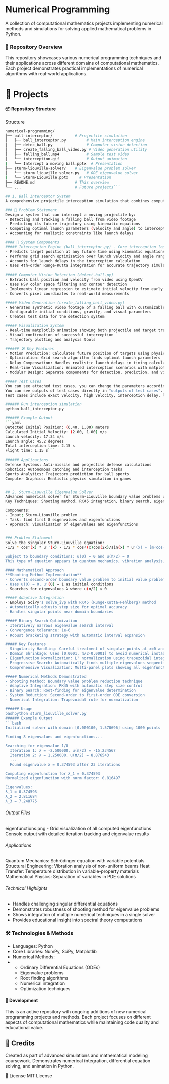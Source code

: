 # Numerical Programming
A collection of computational mathematics projects implementing numerical methods and simulations for solving applied mathematical problems in Python.

### 🎯 Repository Overview
This repository showcases various numerical programming techniques and their applications across different domains of computational mathematics. Each project demonstrates practical implementations of numerical algorithms with real-world applications.

# 📂 Projects
#### 📦 Repository Structure
 Structure
```bash
numerical-programming/
├── ball-interceptor/          # Projectile simulation
│   ├── ball_interceptor.py         # Main interception engine
│   ├── detec_ball.py               # Computer vision detection
│   ├── create_falling_ball_video.py # Video generation utility
│   ├── falling_ball.mp4            # Sample test video
│   └── interception.gif            # Output animation
|   └── Intercept a moving ball.pptx  # Presentation
├── sturm-liouville-solver/    # Eigenvalue problem solver
│   └── sturm_liouville_solver.py   # ODE eigenvalue solver
|   └── Sturm-Liouville.pptx     # Presentation
├── README.md                  # This overview
└── ...                        # Future projects```

## 1. Ball Interceptor System
A comprehensive projectile interception simulation that combines computer vision, kinematics, and optimization to solve real-world targeting problems.

### 🎯 Problem Statement
Design a system that can intercept a moving projectile by:
- Detecting and tracking a falling ball from video footage
- Predicting its future trajectory using kinematic equations
- Computing optimal launch parameters (velocity and angle) to intercept the target
- Accounting for realistic constraints like launch delays

#### 🔧 System Components
##### Interception Engine (ball_interceptor.py) - Core interception logic and animation
- Predicts target position at any future time using kinematic equations
- Performs grid search optimization over launch velocity and angle ranges
- Accounts for launch delays in the interception calculation
- Uses 4th-order Runge-Kutta integration for accurate trajectory simulation

##### Computer Vision Detection (detect-ball.py)
- Extracts ball position and velocity from video using OpenCV
- Uses HSV color space filtering and contour detection
- Implements linear regression to estimate initial velocity from early frames
- Converts pixel coordinates to real-world measurements

##### Video Generation (create_falling_ball_video.py)
- Generates synthetic video footage of a falling ball with customizable physics
- Configurable initial conditions, gravity, and visual parameters
- Creates test data for the detection system

##### Visualization System
- Real-time matplotlib animation showing both projectile and target trajectories
- Visual confirmation of successful interception
- Trajectory plotting and analysis tools

###### 🛠️ Key Features
- Motion Prediction: Calculates future position of targets using physics-based models
- Optimization: Grid search algorithm finds optimal launch parameters
- Delay Compensation: Handles realistic launch delays in timing calculations
- Real-time Visualization: Animated interception scenarios with matplotlib
- Modular Design: Separate components for detection, prediction, and visualization

##### Test Cases
You can see attached test cases, you can change the parameters accordingly to test cases -> choose test case -> log
You can see outputs of test cases directly in "outputs of test cases".
Test cases include exact velocity, high velocity, interception delay, long distance interception falling ball...,

###### Run interception simulation  
python ball_interceptor.py

###### Example Output
```yaml
Detected Initial Position: (6.40, 1.00) meters
Calculated Initial Velocity: (2.00, 1.00) m/s
Launch velocity: 17.34 m/s
Launch angle: 45.2 degrees
Total interception time: 2.15 s
Flight time: 1.15 s```

###### Applications
Defense Systems: Anti-missile and projectile defense calculations
Robotics: Autonomous catching and interception tasks
Sports Analytics: Trajectory prediction for ball sports
Computer Graphics: Realistic physics simulation in games


## 2. Sturm-Liouville Eigenvalue Solver
Advanced numerical solver for Sturm-Liouville boundary value problems using the shooting method combined with adaptive integration and binary search optimization.
Key Techniques: Shooting method, RK45 integration, binary search, eigenfunction normalization

Components:
- Input; Sturm-Liouville problem
- Task: find first 8 eigenvalues and eigenfunctions
- Approach: visualisation of eigenvalues and eigenfunctions


### Problem Statement
Solve the singular Sturm-Liouville equation:
-1/2 * cos⁴(x) * u''(x) - 1/2 * cos³(x)cos(2x)/sin(x) * u'(x) + [m²cos²(x)/(2sin²(x)) - cos(x)/sin(x)] * u(x) = λu(x)

Subject to boundary conditions: u(0) = 0 and u(π/2) = 0
This type of equation appears in quantum mechanics, vibration analysis, and heat transfer problems with variable coefficients.

#### Mathematical Approach
**Shooting Method Implementation**
- Converts second-order boundary value problem to initial value problem
- Uses u(0) = 0, u'(0) = 1 as initial conditions
- Searches for eigenvalues λ where u(π/2) ≈ 0

##### Adaptive Integration
- Employs SciPy's solve_ivp with RK45 (Runge-Kutta-Fehlberg) method
- Automatically adjusts step size for optimal accuracy
- Handles singular points near domain boundaries

##### Binary Search Optimization
- Iteratively narrows eigenvalue search interval
- Convergence tolerance: 1e-6
- Robust bracketing strategy with automatic interval expansion

##### Key Features
- Singularity Handling: Careful treatment of singular points at x=0 and x=π/2
- Domain Shrinkage: Uses [0.0001, π/2-0.0001] to avoid numerical instabilities
- Eigenfunction Normalization: L² normalization using trapezoidal integration
- Progressive Search: Automatically finds multiple eigenvalues sequentially
- Comprehensive Visualization: Multi-panel plots showing all eigenfunctions

##### Numerical Methods Demonstrated
- Shooting Method: Boundary value problem reduction technique
- Adaptive Integration: RK45 with automatic step size control
- Binary Search: Root-finding for eigenvalue determination
- System Reduction: Second-order to first-order ODE conversion
- Numerical Integration: Trapezoidal rule for normalization

###### Usage
bashpython sturm_liouville_solver.py
###### Example Output
```bash
Initialized solver with domain [0.000100, 1.570696] using 1000 points

Finding 8 eigenvalues and eigenfunctions...

Searching for eigenvalue 1/8
  Iteration 1: λ = -2.500000, u(π/2) = -15.234567
  Iteration 2: λ = 1.250000, u(π/2) = 8.876543
  ...
  Found eigenvalue λ = 0.374593 after 23 iterations

Computing eigenfunction for λ_1 = 0.374593
Normalized eigenfunction with norm factor: 0.816497

Eigenvalues:
λ_1 = 0.374593
λ_2 = 2.811684
λ_3 = 7.248775
```

###### Output Files
eigenfunctions.png - Grid visualization of all computed eigenfunctions
Console output with detailed iteration tracking and eigenvalue results

###### Applications

Quantum Mechanics: Schrödinger equation with variable potentials
Structural Engineering: Vibration analysis of non-uniform beams
Heat Transfer: Temperature distribution in variable-property materials
Mathematical Physics: Separation of variables in PDE solutions

###### Technical Highlights
- Handles challenging singular differential equations
- Demonstrates robustness of shooting method for eigenvalue problems
- Shows integration of multiple numerical techniques in a single solver
- Provides educational insight into spectral theory computations


### 🛠️ Technologies & Methods
- Languages: Python
- Core Libraries: NumPy, SciPy, Matplotlib
- Numerical Methods:
- - Ordinary Differential Equations (ODEs)
  - Eigenvalue problems
  - Root finding algorithms
  - Numerical integration
  - Optimization techniques



#### 🚧 Development
This is an active repository with ongoing additions of new numerical programming projects and methods. Each project focuses on different aspects of computational mathematics while maintaining code quality and educational value.

## 🧠 Credits
Created as part of advanced simulations and mathematical modeling coursework. Demonstrates numerical integration, differential equation solving, and animation in Python.

📜 License
MIT License

